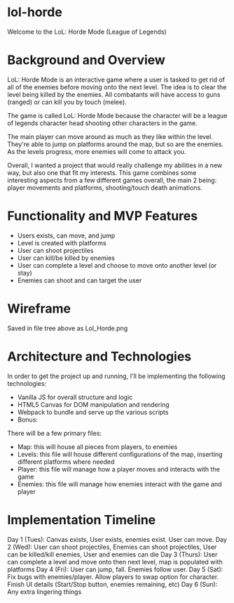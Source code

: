 # lol-horde

Welcome to the LoL: Horde Mode (League of Legends)

# Background and Overview
LoL: Horde Mode is an interactive game where a user is tasked to get rid of all of the enemies before moving onto the next level. The idea is to clear the level being killed by the enemies. All combatants will have access to guns (ranged) or can kill you by touch (melee).

The game is called LoL: Horde Mode because the character will be a league of legends character head shooting other characters in the game.

The main player can move around as much as they like within the level. They're able to jump on platforms around the map, but so are the enemies. As the levels progress, more enemies will come to attack you.

Overall, I wanted a project that would really challenge my abilities in a new way, but also one that fit my interests. This game combines some interesting aspects from a few different games overall, the main 2 being: player movements and platforms, shooting/touch death animations.

# Functionality and MVP Features
- Users exists, can move, and jump
- Level is created with platforms
- User can shoot projectiles
- User can kill/be killed by enemies
- User can complete a level and choose to move onto another level (or stay)
- Enemies can shoot and can target the user

# Wireframe
Saved in file tree above as Lol_Horde.png

# Architecture and Technologies

In order to get the project up and running, I'll be implementing the following technologies:
- Vanilla JS for overall structure and logic
- HTML5 Canvas for DOM manipulation and rendering
- Webpack to bundle and serve up the various scripts
- Bonus:

There will be a few primary files:
- Map: this will house all pieces from players, to enemies
- Levels: this file will house different configurations of the map, inserting different platforms where needed
- Player: this file will manage how a player moves and interacts with the game
- Enemies: this file will manage how enemies interact with the game and player

# Implementation Timeline
Day 1 (Tues): Canvas exists, User exists, enemies exist. User can move.
Day 2 (Wed): User can shoot projectiles, Enemies can shoot projectiles, User can be killed/kill enemies, User and enemies can die
Day 3 (Thurs): User can complete a level and move onto then next level, map is populated with platforms
Day 4 (Fri): User can jump, fall. Enemies follow user.
Day 5 (Sat): Fix bugs with enemies/player. Allow players to swap option for character. Finish UI details (Start/Stop button, enemies remaining, etc)
Day 6 (Sun): Any extra lingering things
